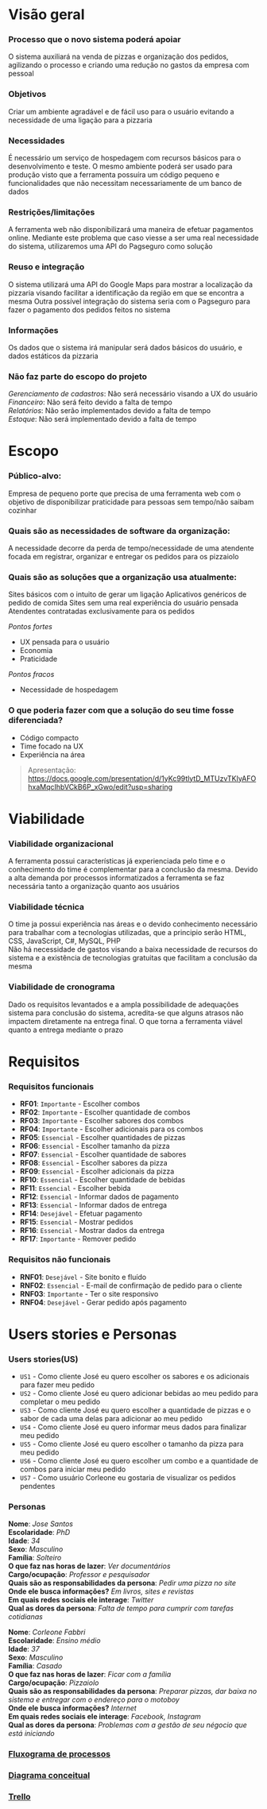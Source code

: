 # Visão geral
### Processo que o novo sistema poderá apoiar
O sistema auxiliará na venda de pizzas e organização dos pedidos, agilizando o processo e criando uma redução no gastos da empresa com pessoal

### Objetivos
Criar um ambiente agradável e de fácil uso para o usuário evitando a necessidade de uma ligação para a pizzaria

### Necessidades
É necessário um serviço de hospedagem com recursos básicos para o desenvolvimento e teste. O mesmo ambiente poderá ser usado para produção visto que a ferramenta possuíra um código pequeno e funcionalidades que não necessitam necessariamente de um banco de dados

### Restrições/limitações
A ferramenta web não disponibilizará uma maneira de efetuar pagamentos online. Mediante este problema que caso viesse a ser uma real necessidade do sistema, utilizaremos uma API do Pagseguro como solução

### Reuso e integração
O sistema utilizará uma API do Google Maps para mostrar a localização da pizzaria visando facilitar a identificação da região em que se encontra a mesma
Outra possível integração do sistema seria com o Pagseguro para fazer o pagamento dos pedidos feitos no sistema

### Informações
Os dados que o sistema irá manipular será dados básicos do usuário, e dados estáticos da pizzaria

### Não faz parte do escopo do projeto
*Gerenciamento de cadastros*: Não será necessário visando a UX do usuário <br />
*Financeiro*: Não será feito devido a falta de tempo <br />
*Relatórios*: Não serão implementados devido a falta de tempo <br />
*Estoque*: Não será implementado devido a falta de tempo <br />

# Escopo
### Público-alvo:
Empresa de pequeno porte que precisa de uma ferramenta web com o objetivo de disponibilizar praticidade para  pessoas sem tempo/não saibam cozinhar

### Quais são as necessidades de software da organização:
A necessidade decorre da perda de tempo/necessidade de uma atendente focada em registrar, organizar e entregar os pedidos para os pizzaiolo

### Quais são as soluções que a organização usa atualmente:
Sites básicos com o intuito de gerar um ligação
Aplicativos genéricos de pedido de comida
Sites sem uma real experiência do usuário pensada
Atendentes contratadas exclusivamente para os pedidos

*Pontos fortes*
- UX pensada para o usuário
- Economia
- Praticidade

*Pontos fracos*
- Necessidade de hospedagem

### O que poderia fazer com que a solução do seu time fosse diferenciada?
- Código compacto
- Time focado na UX
- Experiência na área

> Apresentação: https://docs.google.com/presentation/d/1yKc99tlytD_MTUzvTKIyAFOhxaMqcIhbVCkB6P_xGwo/edit?usp=sharing

# Viabilidade 

### Viabilidade organizacional
A ferramenta possui características já experienciada pelo time e o conhecimento do time é complementar para a conclusão da mesma.
Devido a alta demanda por processos informatizados a ferramenta se faz necessária tanto a organização quanto aos usuários

### Viabilidade técnica
O time ja possui experiência nas áreas e o devido conhecimento necessário para trabalhar com a tecnologias utilizadas, que a principio serão HTML, CSS, JavaScript, C#, MySQL, PHP <br />
Não há necessidade de gastos visando a baixa necessidade de recursos do sistema e a existência de tecnologias gratuitas que facilitam a conclusão da mesma

### Viabilidade de cronograma
Dado os requisitos levantados e a ampla possibilidade de adequações sistema para conclusão do sistema, acredita-se que alguns atrasos não impactem diretamente na entrega final. O que torna a ferramenta viável quanto a entrega mediante o prazo

# Requisitos

### Requisitos funcionais
 - **RF01**: `Importante` - Escolher combos
 - **RF02**: `Importante` - Escolher quantidade de combos
 - **RF03**: `Importante` - Escolher sabores dos combos
 - **RF04**: `Importante` - Escolher adicionais para os combos
 - **RF05**: `Essencial` - Escolher quantidades de pizzas
 - **RF06**: `Essencial` - Escolher tamanho da pizza
 - **RF07**: `Essencial` - Escolher quantidade de sabores
 - **RF08**: `Essencial` - Escolher sabores da pizza
 - **RF09**: `Essencial` - Escolher adicionais da pizza
 - **RF10**: `Essencial` - Escolher quantidade de bebidas
 - **RF11**: `Essencial` - Escolher bebida
 - **RF12**: `Essencial` - Informar dados de pagamento
 - **RF13**: `Essencial` - Informar dados de entrega
 - **RF14**: `Desejável` - Efetuar pagamento
 - **RF15**: `Essencial` - Mostrar pedidos
 - **RF16**: `Essencial` - Mostrar dados da entrega
 - **RF17**: `Importante` - Remover pedido


### Requisitos não funcionais
 - **RNF01**: `Desejável` - Site bonito e fluído
 - **RNF02**: `Essencial` - E-mail de confirmação de pedido para o cliente
 - **RNF03**: `Importante` - Ter o site responsivo
 - **RNF04**: `Desejável` - Gerar pedido após pagamento

# Users stories e Personas

### Users stories(US)
- `US1` - Como cliente José eu quero escolher os sabores e os adicionais para fazer meu pedido
- `US2` - Como cliente José eu quero adicionar bebidas ao meu pedido para completar o meu pedido
- `US3` - Como cliente José eu quero escolher a quantidade de pizzas e o sabor de cada uma delas para adicionar ao meu pedido
- `US4` - Como cliente José eu quero informar meus dados para finalizar meu pedido
- `US5` - Como cliente José eu quero escolher o tamanho da pizza para meu pedido
- `US6` - Como cliente José eu quero escolher um combo e a quantidade de combos para iniciar meu pedido
- `US7` - Como usuário Corleone eu gostaria de visualizar os pedidos pendentes

### Personas
**Nome**: *Jose Santos* <br />
**Escolaridade**: *PhD* <br />
**Idade**: *34* <br />
**Sexo**: *Masculino* <br />
**Família**: *Solteiro* <br />
**O que faz nas horas de lazer**: *Ver documentários* <br />
**Cargo/ocupação**: *Professor e pesquisador* <br />
**Quais são as responsabilidades da persona**: *Pedir uma pizza no site* <br />
**Onde ele busca informações?** *Em livros, sites e revistas* <br />
**Em quais redes sociais ele interage**: *Twitter* <br />
**Qual as dores da persona**: *Falta de tempo para cumprir com tarefas cotidianas*

**Nome**: *Corleone Fabbri* <br />
**Escolaridade**: *Ensino médio* <br />
**Idade**: *37* <br />
**Sexo**: *Masculino* <br />
**Família**: *Casado* <br />
**O que faz nas horas de lazer**: *Ficar com a família* <br />
**Cargo/ocupação**: *Pizzaiolo* <br />
**Quais são as responsabilidades da persona**: *Preparar pizzas, dar baixa no sistema e entregar com o endereço para o motoboy* <br />
**Onde ele busca informações?** *Internet* <br />
**Em quais redes sociais ele interage**: *Facebook, Instagram* <br />
**Qual as dores da persona**: *Problemas com a gestão de seu négocio que está iniciando* <br />

### [Fluxograma de processos](/docs/fluxograma_processos.md)
### [Diagrama conceitual](/docs/diagrama_conceitual.md)

### [Trello](https://trello.com/b/oLR8NrvE/esii)
